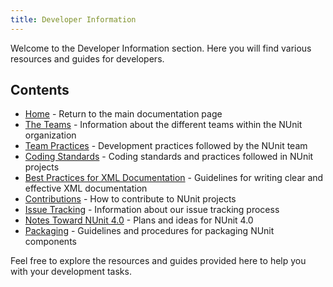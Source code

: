 ```yaml
---
title: Developer Information
---
```


Welcome to the Developer Information section. Here you will find various resources and guides for developers.

## Contents

- [Home](/) - Return to the main documentation page
- [The Teams](The-Teams.md) - Information about the different teams within the NUnit organization
- [Team Practices](Team-Practices.md) - Development practices followed by the NUnit team
- [Coding Standards](Coding-Standards.md) - Coding standards and practices followed in NUnit projects
- [Best Practices for XML Documentation](Best-practices-for-XML-documentation.md) - Guidelines for writing clear and effective XML documentation
- [Contributions](Contributions.md) - How to contribute to NUnit projects
- [Issue Tracking](Issue-Tracking.md) - Information about our issue tracking process
- [Notes Toward NUnit 4.0](Notes-Toward-NUnit-4.0.md) - Plans and ideas for NUnit 4.0
- [Packaging](Packaging/index.md) - Guidelines and procedures for packaging NUnit components

Feel free to explore the resources and guides provided here to help you with your development tasks.
